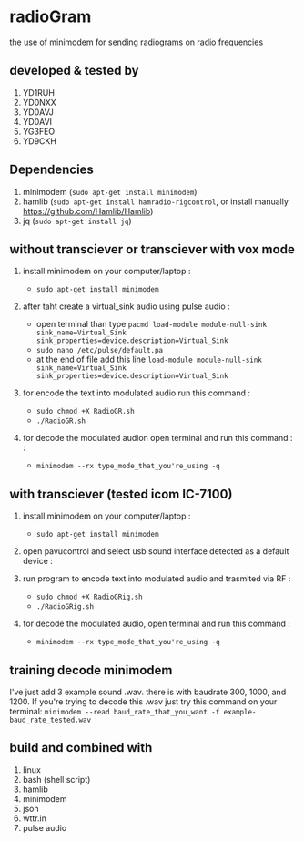 # radioGram
the use of minimodem for sending radiograms on radio frequencies

## developed & tested by
1. YD1RUH
2. YD0NXX
3. YD0AVJ
4. YD0AVI
5. YG3FEO
6. YD9CKH

## Dependencies
1. minimodem (```sudo apt-get install minimodem```)
2. hamlib (```sudo apt-get install hamradio-rigcontrol```, or install manually https://github.com/Hamlib/Hamlib)
3. jq (```sudo apt-get install jq```)

## without transciever or transciever with vox mode
1. install minimodem on your computer/laptop : 
   + ```sudo apt-get install minimodem```

2. after taht create a virtual_sink audio using pulse audio : 
   + open terminal than type ```pacmd load-module module-null-sink sink_name=Virtual_Sink sink_properties=device.description=Virtual_Sink```
   + ```sudo nano /etc/pulse/default.pa```
   + at the end of file add this line ```load-module module-null-sink sink_name=Virtual_Sink sink_properties=device.description=Virtual_Sink```

3. for encode the text into modulated audio run this command :
   + ```sudo chmod +X RadioGR.sh```
   + ```./RadioGR.sh```

4. for decode the modulated audion open terminal and run this command : :
   + ```minimodem --rx type_mode_that_you're_using -q```

## with transciever (tested icom IC-7100)
1. install minimodem on your computer/laptop : 
   + ```sudo apt-get install minimodem```

2. open pavucontrol and select usb sound interface detected as a default device :

3. run program to encode text into modulated audio and trasmited via RF :
   + ```sudo chmod +X RadioGRig.sh```
   + ```./RadioGRig.sh```

4. for decode the modulated audio, open terminal and run this command :
   + ```minimodem --rx type_mode_that_you're_using -q```

## training decode minimodem
I've just add 3 example sound .wav. there is with baudrate 300, 1000, and 1200. If you're trying to decode this .wav just try this command on your terminal:
```minimodem --read baud_rate_that_you_want -f example-baud_rate_tested.wav```

## build and combined with
1. linux
2. bash (shell script)
3. hamlib
4. minimodem
5. json
6. wttr.in
7. pulse audio
